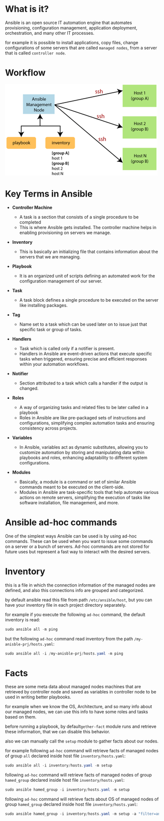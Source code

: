 # What is it?

Ansible is an open source IT automation engine that automates provisioning, configuration management, application deployment, orchestration, and many other IT processes. 



for example it is possible to install applications, copy files, change configurations of some servers that are called `managed nodes`, from a server that is called `controller node`.



# Workflow

![](ansible-works.png)





# Key Terms in Ansible

- **Controller Machine** 
  - A task is a section that consists of a single procedure to be completed
  - This is where Ansible gets installed. The controller machine helps in enabling provisioning on servers we manage.
- **Inventory** 
  - This is basically an initializing file that contains information about the servers that we are managing.
- **Playbook** 
  - It is an organized unit of scripts defining an automated work for the configuration management of our server.
- **Task** 
  - A task block defines a single procedure to be executed on the server like installing packages.
- **Tag**
  - Name set to a task which can be used later on to issue just that specific task or group of tasks.
- **Handlers** 
  - Task which is called only if a notifier is present.
  - Handlers in Ansible are event-driven actions that execute specific tasks when triggered, ensuring precise and efficient responses within your automation workflows.

- **Notifier**
  - Section attributed to a task which calls a handler if the output is changed.

- **Roles** 
  - A way of organizing tasks and related files to be later called in a playbook
  - Roles in Ansible are like pre-packaged sets of instructions and configurations, simplifying complex automation tasks and ensuring consistency across projects.
- **Variables** 
  - In Ansible, variables act as dynamic substitutes, allowing you to customize automation by storing and manipulating data within playbooks and roles, enhancing adaptability to different system configurations.
- **Modules** 
  - Basically, a module is a command or set of similar Ansible commands meant to be executed on the client-side.
  - Modules in Ansible are task-specific tools that help automate various actions on remote servers, simplifying the execution of tasks like software installation, file management, and more.



# Ansible ad-hoc commands

One of the simplest ways Ansible can be used is by using ad-hoc commands. These can be used when you want to issue some commands on a server or a bunch of servers. Ad-hoc commands are not stored for future uses but represent a fast way to interact with the desired servers.



# Inventory

this is a file in which the connection information of the managed nodes are defined, and also this connections info are grouped and categorized.

by default ansible read this file from path `/etc/ansible/host`, but you can have your inventory file in each project directory separately. 

for example if you execute the following `ad-hoc` command, the default inventory is read:  

```powershell
sudo ansible all -m ping
```



but the following `ad-hoc` command read inventory from the path `/my-anisble-prj/hosts.yaml`:

```powershell
sudo ansible all -i /my-anisble-prj/hosts.yaml -m ping
```



# Facts

these are some meta data about managed nodes machines that are retrieved by controller node and saved as variables in controller node to be used in writing better playbooks.

for example when we know the OS, Architecture, and so many info about our managed nodes, we can use this info to have some roles and tasks based on them.

before running a playbook, by default`gether-fact` module runs and retrieve these information, that we can disable this behavior.  

also we can manually call the `setup` module to gather facts about our nodes. 

for example following `ad-hoc` command will retrieve facts of managed nodes of group `all` declared inside host file `inventory/hosts.yaml`:

```powershell
sudo ansible all -i inventory/hosts.yaml -m setup
```



following `ad-hoc` command will retrieve facts of managed nodes of group `hamed_group` declared inside host file `inventory/hosts.yaml`:

```powershell
sudo ansible hamed_group -i inventory/hosts.yaml -m setup
```



following `ad-hoc` command will retrieve facts about OS of managed nodes of group `hamed_group` declared inside host file `inventory/hosts.yaml`:

```powershell
sudo ansible hamed_group -i inventory/hosts.yaml -m setup -a "filter=ansible_os_family"
```

